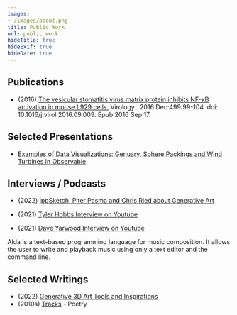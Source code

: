 ```yaml
---
images:
- /images/about.png
title: Public Work
url: public_work
hideTitle: true
hideExif: true
hideDate: true
---
```


## Publications 

- (2016) [The vesicular stomatitis virus matrix protein inhibits NF-κB activation in mouse L929 cells.](https://pubmed.ncbi.nlm.nih.gov/27643886/) Virology
. 2016 Dec:499:99-104. doi: 10.1016/j.virol.2016.09.009. Epub 2016 Sep 17.

## Selected Presentations 
- [Examples of Data Visualizations: Genuary, Sphere Packings and Wind Turbines in Observable](https://www.youtube.com/live/1o8e2k5-_Fc?si=au-oiipDXM_UCqaP)

## Interviews / Podcasts 
- (2022) [ippSketch, Piter Pasma and Chris Ried about Generative Art](https://www.listennotes.com/podcasts/minters-makers-by/ippsketch-piter-pasma-and-BwMTGX1Q6PE/)
- (2021) [Tyler Hobbs Interview on Youtube](https://www.youtube.com/watch?v=pTesZREe73c&t=624s)


- (2021) [Dave Yarwood Interview on Youtube](https://www.youtube.com/watch?v=A1c2zUtbuwg&t=1959s)

Alda is a text-based programming language for music composition. It allows the user to write and playback music using only a text editor and the command line. 

## Selected Writings 
- (2022) [Generative 3D Art Tools and Inspirations](https://medium.com/@generatecoll/generative-3d-art-tools-and-inspirations-b39e270ce7f9)
- (2010s) [Tracks](https://generatecoll.medium.com/tracks-d7603a880e36) - Poetry 
